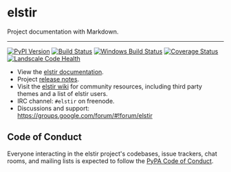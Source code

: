 # elstir

Project documentation with Markdown.

---

[![PyPI Version][pypi-v-image]][pypi-v-link]
[![Build Status][travis-image]][travis-link]
[![Windows Build Status][appveyor-image]][appveyor-link]
[![Coverage Status][codecov-image]][codecov-link]
[![Landscale Code Health][landscape-image]][landscape-link]

- View the [elstir documentation][elstir].
- Project [release notes][release-notes].
- Visit the [elstir wiki](https://github.com/elstir/elstir/wiki) for community
  resources, including third party themes and a list of elstir users.
- IRC channel: `#elstir` on freenode.
- Discussions and support: <https://groups.google.com/forum/#!forum/elstir>

## Code of Conduct

Everyone interacting in the elstir project's codebases, issue trackers, chat
rooms, and mailing lists is expected to follow the [PyPA Code of Conduct].

[appveyor-image]: https://img.shields.io/appveyor/ci/d0ugal/elstir/master.svg
[appveyor-link]: https://ci.appveyor.com/project/d0ugal/elstir
[codecov-image]: https://codecov.io/github/elstir/elstir/coverage.svg?branch=master
[codecov-link]: https://codecov.io/github/elstir/elstir?branch=master
[landscape-image]: https://landscape.io/github/elstir/elstir/master/landscape.svg?style=flat
[landscape-link]: https://landscape.io/github/elstir/elstir/master
[pypi-v-image]: https://img.shields.io/pypi/v/elstir.svg
[pypi-v-link]: https://pypi.org/project/elstir/
[travis-image]: https://img.shields.io/travis/elstir/elstir/master.svg
[travis-link]: https://travis-ci.org/elstir/elstir

[elstir]: https://github.com/claudioperez/elstir
[release-notes]: https://github.com/claudioperez/elstir/about/release-notes/

[PyPA Code of Conduct]: https://www.pypa.io/en/latest/code-of-conduct/
